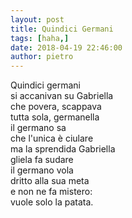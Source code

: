```yaml
---
layout: post
title: Quindici Germani
tags: [haha,]
date: 2018-04-19 22:46:00
author: pietro
---
```

Quindici germani<br/>si accanivan su Gabriella<br/>che povera, scappava<br/>tutta sola, germanella<br/>il germano sa<br/>che l'unica è ciulare<br/>ma la sprendida Gabriella<br/>gliela fa sudare<br/>il germano vola<br/>dritto alla sua meta<br/>e non ne fa mistero:<br/>vuole solo la patata.
